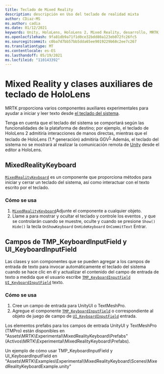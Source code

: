 ```yaml
---
title: Teclado de Mixed Reality
description: descripción en Uso del teclado de realidad mixta
author: CDiaz-MS
ms.author: cadia
ms.date: 01/12/2021
keywords: Unity, HoloLens, HoloLens 2, Mixed Reality, desarrollo, MRTK
ms.openlocfilehash: 9fa81db9a71f1d0ce32bdd80a123eb072fc26fc5
ms.sourcegitcommit: c0ba7d7bb57bb5dda65ee9019229b68c2ee7c267
ms.translationtype: MT
ms.contentlocale: es-ES
ms.lasthandoff: 05/19/2021
ms.locfileid: "110143392"
---
```

# <a name="mixed-reality-and-hololens-keyboard-helper-classes"></a>Mixed Reality y clases auxiliares de teclado de HoloLens

MRTK proporciona varios componentes auxiliares experimentales para ayudar a iniciar y leer texto desde [el teclado del sistema](../ux-building-blocks/system-keyboard.md).

Tenga en cuenta que el teclado del sistema se comportará según las funcionalidades de la plataforma de destino; por ejemplo, el teclado de HoloLens 2 admitiría interacciones de manos directas, mientras que el teclado de HoloLens (1.ª generación) admitiría GGV<sup>[1.](/windows/mixed-reality/gaze)</sup> Además, el teclado del sistema no se mostrará al realizar la comunicación remota de [Unity](../tools/holographic-remoting.md) desde el editor a HoloLens.

## <a name="mixedrealitykeyboard"></a>MixedRealityKeyboard

[`MixedRealityKeyboard`](xref:Microsoft.MixedReality.Toolkit.Experimental.UI.MixedRealityKeyboard) es un componente que proporciona métodos para iniciar y cerrar un teclado del sistema, así como interactuar con el texto escrito por el teclado.  

### <a name="how-to-use"></a>Cómo se usa

1. [`MixedRealityKeyboard`](xref:Microsoft.MixedReality.Toolkit.Experimental.UI.MixedRealityKeyboard)Adjunte el componente a cualquier objeto.
2. Llame a para mostrar y ocultar el teclado y controle los eventos , y que se controlarán cuando se muestre, oculte y cuando se presione `Show()` `Hide()` la tecla `OnShowKeyboard` `OnHideKeyboard` `OnCommitText` Entrar.

## <a name="input-fields-tmp_keyboardinputfield-and-ui_keyboardinputfield"></a>Campos de TMP_KeyboardInputField y UI_KeyboardInputField

Las clases y son componentes que se pueden agregar a los campos de entrada de texto para invocar automáticamente el teclado del sistema cuando se hace clic en él y actualizar el contenido del campo de entrada de texto a medida que el usuario escribe [`TMP_KeyboardInputField`](xref:Microsoft.MixedReality.Toolkit.Experimental.UI.TMP_KeyboardInputField) [`UI_KeyboardInputField`](xref:Microsoft.MixedReality.Toolkit.Experimental.UI.UI_KeyboardInputField) texto.

### <a name="how-to-use"></a>Cómo se usa

1. Cree un campo de entrada para UnityUI o TextMeshPro.
2. Agregue el componente [`TMP_KeyboardInputField`](xref:Microsoft.MixedReality.Toolkit.Experimental.UI.TMP_KeyboardInputField) o correspondiente al objeto de juego de campo de [`UI_KeyboardInputField`](xref:Microsoft.MixedReality.Toolkit.Experimental.UI.UI_KeyboardInputField) entrada.

Los elementos prefabs para los campos de entrada UnityUI y TextMeshPro (TMPro) están disponibles en "Assets\MRTK\Experimental\MixedRealityKeyboard\Prefabs" (Activos\MRTK\Experimental\MixedRealityKeyboard\Prefabs).

Un ejemplo de cómo usar TMP_KeyboardInputField y UI_KeyboardInputField en "Assets\MRTK\Examples\Experimental\MixedRealityKeyboard\Scenes\MixedRealityKeyboardExample.unity"